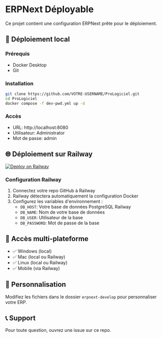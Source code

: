 # ERPNext Déployable

Ce projet contient une configuration ERPNext prête pour le déploiement.

## 🚀 Déploiement local

### Prérequis
- Docker Desktop
- Git

### Installation
```bash
git clone https://github.com/VOTRE-USERNAME/ProLogiciel.git
cd ProLogiciel
docker compose -f dev-pwd.yml up -d
```

### Accès
- URL: http://localhost:8080
- Utilisateur: Administrator
- Mot de passe: admin

## 🌐 Déploiement sur Railway

[![Deploy on Railway](https://railway.app/button.svg)](https://railway.app/template/your-template)

### Configuration Railway
1. Connectez votre repo GitHub à Railway
2. Railway détectera automatiquement la configuration Docker
3. Configurez les variables d'environnement :
   - `DB_HOST`: Votre base de données PostgreSQL Railway
   - `DB_NAME`: Nom de votre base de données
   - `DB_USER`: Utilisateur de la base
   - `DB_PASSWORD`: Mot de passe de la base

## 📱 Accès multi-plateforme

- ✅ Windows (local)
- ✅ Mac (local ou Railway)
- ✅ Linux (local ou Railway)
- ✅ Mobile (via Railway)

## 🔧 Personnalisation

Modifiez les fichiers dans le dossier `erpnext-develop` pour personnaliser votre ERP.

## 📞 Support

Pour toute question, ouvrez une issue sur ce repo.
